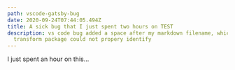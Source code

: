 ```yaml
---
path: vscode-gatsby-bug
date: 2020-09-24T07:44:05.494Z
title: A sick bug that I just spent two hours on TEST
description: vs code bug added a space after my markdown filename, which graphql
  transform package could not propery identify
---
```

I just spent an hour on this...
